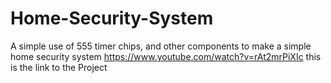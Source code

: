 # Home-Security-System
A simple use of 555 timer chips, and other components to make a simple home security system
https://www.youtube.com/watch?v=rAt2mrPiXIc
this is the link to the Project
